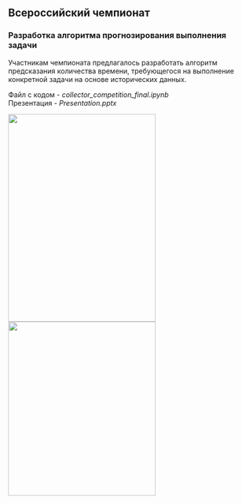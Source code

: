 ## Всероссийский чемпионат
### Разработка алгоритма прогнозирования выполнения задачи

Участникам чемпионата предлагалось разработать алгоритм предсказания количества времени,   требующегося на выполнение конкретной задачи на основе исторических данных.  
  
Файл с кодом - *collector_competition_final.ipynb*  
Презентация - *Presentation.pptx*  
  
<img src="https://user-images.githubusercontent.com/77928025/194900470-f6267d40-abaa-4f6e-8477-603a458ae7bb.png" width="300" height="421" />  
<img src="https://user-images.githubusercontent.com/77928025/200116412-a7369ae7-814f-4119-96b0-c87018279e9f.png" width="300" height="353") />

